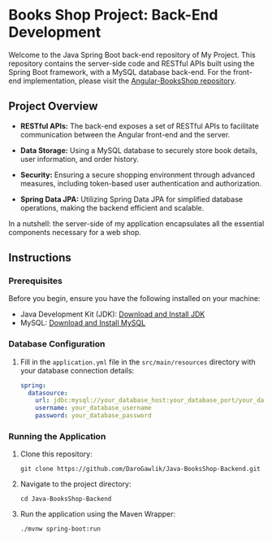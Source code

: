 # Books Shop Project: Back-End Development

Welcome to the Java Spring Boot back-end repository of My Project. 
This repository contains the server-side code and RESTful APIs built using the Spring Boot framework, with a MySQL database back-end.
For the front-end implementation, please visit the [Angular-BooksShop repository](https://github.com/DaroGawlik/Angular-BooksShop). 

## Project Overview

- **RESTful APIs:** The back-end exposes a set of RESTful APIs to facilitate communication between the Angular front-end and the server.

- **Data Storage:** Using a MySQL database to securely store book details, user information, and order history.

- **Security:** Ensuring a secure shopping environment through advanced measures, including token-based user authentication and authorization.

- **Spring Data JPA:** Utilizing Spring Data JPA for simplified database operations, making the backend efficient and scalable.

In a nutshell: the server-side of my application encapsulates all the essential components necessary for a web shop.

## Instructions

### Prerequisites

Before you begin, ensure you have the following installed on your machine:

- Java Development Kit (JDK): [Download and Install JDK](https://www.oracle.com/java/technologies/javase-downloads.html)
- MySQL: [Download and Install MySQL](https://dev.mysql.com/downloads/)

### Database Configuration

1. Fill in the `application.yml` file in the `src/main/resources` directory with your database connection details:

   ```yaml
   spring:
     datasource:
       url: jdbc:mysql://your_database_host:your_database_port/your_database_name
       username: your_database_username
       password: your_database_password

### Running the Application

1. Clone this repository:
   ```
   git clone https://github.com/DaroGawlik/Java-BooksShop-Backend.git
   ```
2. Navigate to the project directory:
   ```
   cd Java-BooksShop-Backend
   ```
3. Run the application using the Maven Wrapper:
   ```
   ./mvnw spring-boot:run
   ```
